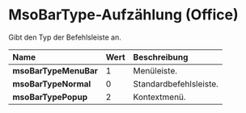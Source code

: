 
# MsoBarType-Aufzählung (Office)

Gibt den Typ der Befehlsleiste an.



|**Name**|**Wert**|**Beschreibung**|
|:-----|:-----|:-----|
|**msoBarTypeMenuBar**|1|Menüleiste.|
|**msoBarTypeNormal**|0|Standardbefehlsleiste.|
|**msoBarTypePopup**|2|Kontextmenü.|

